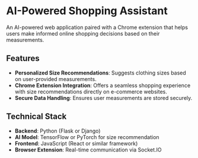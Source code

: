 # AI-Powered Shopping Assistant

An AI-powered web application paired with a Chrome extension that helps users make informed online shopping decisions based on their measurements.

## Features

- **Personalized Size Recommendations**: Suggests clothing sizes based on user-provided measurements.
- **Chrome Extension Integration**: Offers a seamless shopping experience with size recommendations directly on e-commerce websites.
- **Secure Data Handling**: Ensures user measurements are stored securely.

## Technical Stack

- **Backend**: Python (Flask or Django)
- **AI Model**: TensorFlow or PyTorch for size recommendation
- **Frontend**: JavaScript (React or similar framework)
- **Browser Extension**: Real-time communication via Socket.IO
